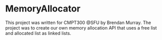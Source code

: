 # MemoryAllocator
This project was written for CMPT300 @SFU by Brendan Murray. The project was to create our own memory allocation API that uses a free list and allocated list as linked lists.
